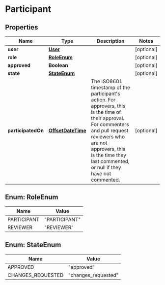 # Participant

## Properties
Name | Type | Description | Notes
------------ | ------------- | ------------- | -------------
**user** | [**User**](User.md) |  |  [optional]
**role** | [**RoleEnum**](#RoleEnum) |  |  [optional]
**approved** | **Boolean** |  |  [optional]
**state** | [**StateEnum**](#StateEnum) |  |  [optional]
**participatedOn** | [**OffsetDateTime**](OffsetDateTime.md) | The ISO8601 timestamp of the participant&#x27;s action. For approvers, this is the time of their approval. For commenters and pull request reviewers who are not approvers, this is the time they last commented, or null if they have not commented. |  [optional]

<a name="RoleEnum"></a>
## Enum: RoleEnum
Name | Value
---- | -----
PARTICIPANT | &quot;PARTICIPANT&quot;
REVIEWER | &quot;REVIEWER&quot;

<a name="StateEnum"></a>
## Enum: StateEnum
Name | Value
---- | -----
APPROVED | &quot;approved&quot;
CHANGES_REQUESTED | &quot;changes_requested&quot;
